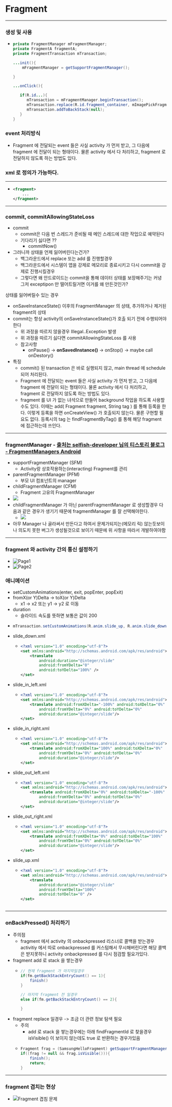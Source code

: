 # Fragment
---
### 생성 및 사용
* ```java
  private FragmentManager mFragmentManager;
  private FragmentA fragmentA;
  private FragmentTransaction mTransaction;
  
  ...init(){
      mFragmentManager = getSupportFragmentManager();
  
  }
  
  ...onClick(){
  
     if(R.id...){
        mTransaction = mFragmentManager.beginTransaction();
        mTransaction.replace(R.id.fragment_container, mImagePickFragment).commitAllowingStateLoss();
        mTransaction.addToBackStack(null);
     }
  }
### event 처리방식
* Fragment 에 전달되는 event 들은 사실 activity 가 먼저 받고, 그 다음에 fragment 에 전달이 되는 형태이다. 물론 activity 에서 다 처리하고, fragment 로 전달하지 않도록 하는 방법도 있다.
### xml 로 정의가 가능하다.
--- 
* ```xml
  <fragment>
      ...
  </fragment>
---
### commit, commitAllowingStateLoss
* commit
  * commit은 다음 번 스레드가 준비될 때 메인 스레드에 대한 작업으로 예약된다
  * 기다리기 싫다면 ??
    * commitNow()
* 그러니까 상태을 언제 잃어버린다는건가?
  * 백그라운드에서 replace 또는 add 를 진행할경우
  * 백그라운드에서 시스템이 앱을 강제로 메모리로 종료시키고 다시 commit을 강제로 진행시킬경우
  * 그렇다면 왜 안드로이드는 commit을 통해 데이터 상태를 보장해주기는 커녕 그저 exceptipon 만 떨어트릴거면 이거를 왜 만든것인가?

상태를 잃어버릴수 있는 경우
  * onSaveInstanceState() 이후의 FragmentManager 의 상태, 추가하거나 제거된 fragment의 상태
* commit는 항상 activity의 onSaveInstanceState()가 호출 되기 전에 수행되어야한다
  * 위 과정을 따르지 않을경우 Illegal..Exception 발생
  * 위 과정을 따르기 싫다면 commitAllowingStateLoss 를 사용
  * 참고사항
    * onPause() -> **onSavedInstance()** -> onStop() -> maybe call onDestory()
* 특징
  * commit() 된 transaction 은 바로 실행되지 않고, main thread 에 schedule 되어 처리된다. 
  * Fragment 에 전달되는 event 들은 사실 activity 가 먼저 받고, 그 다음에 fragment 에 전달이 되는 형태이다. 물론 activity 에서 다 처리하고, fragment 로 전달하지 않도록 하는 방법도 있다.
  * fragment 를 UI 가 없는 녀석으로 만들어 background 작업을 하도록 사용할 수도 있다. 이때는 add( Fragment fragment, String tag ) 를 통해 등록을 한다. 이렇게 등록을 하면 onCreateView() 가 호출되지 않는다. 물론 구현할 필요도 없다. 등록시의 tag 는 findFragmentByTag() 를 통해 해당 fragment 에 접근하는데 쓰인다.

---
### fragmentManager - [출처는 selfish-developer 님의 티스토리 블로그 - FragmentManagers Android](https://selfish-developer.com/entry/FragmentManagers-Android)
* supportFragmentManager (SFM)
  * Activity랑 상호작용하는(interacting) Fragment를 관리
* parentFragmentManager (PFM)
  * 부모 UI 컴포넌트의 manager
* childFragmentManager (CFM)
  * Fragment 고유의 FragmentManager
* ![](https://img1.daumcdn.net/thumb/R1280x0/?scode=mtistory2&fname=https%3A%2F%2Fblog.kakaocdn.net%2Fdn%2FbB23Hk%2FbtqDeUBILbJ%2FctpsLKfK8oqL0Xf3hSAITk%2Fimg.png)
* childFragmentManager 가 아닌 parentFragmentManager 로 생성할경우 다음과 같은 경우가 생기기 때문에 fragmentManager 를 잘 선택해야한다.
  * ![](https://img1.daumcdn.net/thumb/R1280x0/?scode=mtistory2&fname=https%3A%2F%2Fblog.kakaocdn.net%2Fdn%2FbvxWjo%2FbtqDebw9kA9%2F7jpEbOkQuyPxx9LNg041G0%2Fimg.png)
* 아무 Manager 나 골라써서 만든다고 하여서 문제가되지는(메모리 릭) 않는듯보이나 의도치 못한 버그가 생성될것으로 보이기 때문에 위 사항을 따라서 개발하여야함
---
### fragment 와 activity 간의 통신 설정하기
* ![Page1](https://user-images.githubusercontent.com/51182964/167651013-d2cd29e3-6cc5-4fb0-8994-938afd268d80.jpg)
* ![Page2](https://user-images.githubusercontent.com/51182964/167651032-a878ca54-6253-4a92-9456-d0371b789f80.jpg)

### 애니메이션
* setCustomAnimations(enter, exit, popEnter, popExit)
* fromX(or Y)Delta -> toX(or Y)Delta
  * x1 -> x2 또는 y1 -> y2 로 이동
* duration
  * 슬라이드 속도를 뜻하면 보통은 값이 200
* ```java
  mTransaction.setCustomAnimations(R.anim.slide_up, R.anim.slide_down,R.anim.slide_up, R.anim.slide_down);
* slide_down.xml
  * ```xml
    <?xml version="1.0" encoding="utf-8"?>
    <set xmlns:android="http://schemas.android.com/apk/res/android">
        <translate
            android:duration="@integer/slide"
            android:fromYDelta="0"
            android:toYDelta="100%" />
    </set>
* slide_in_left.xml
  * ```xml
    <?xml version="1.0" encoding="utf-8"?>
    <set xmlns:android="http://schemas.android.com/apk/res/android">
        <translate android:fromXDelta="-100%" android:toXDelta="0%"
            android:fromYDelta="0%" android:toYDelta="0%"
            android:duration="@integer/slide"/>
    </set>
* slide_in_right.xml
  * ```xml
    <?xml version="1.0" encoding="utf-8"?>
    <set xmlns:android="http://schemas.android.com/apk/res/android">
        <translate android:fromXDelta="100%" android:toXDelta="0%"
            android:fromYDelta="0%" android:toYDelta="0%"
            android:duration="@integer/slide"/>
    </set>
* slide_out_left.xml
  * ```xml
    <?xml version="1.0" encoding="utf-8"?>
    <set xmlns:android="http://schemas.android.com/apk/res/android">
        <translate android:fromXDelta="0%" android:toXDelta="-100%"
            android:fromYDelta="0%" android:toYDelta="0%"
            android:duration="@integer/slide"/>
    </set>
* slide_out_right.xml
  * ```xml
    <?xml version="1.0" encoding="utf-8"?>
    <set xmlns:android="http://schemas.android.com/apk/res/android">
        <translate android:fromXDelta="0%" android:toXDelta="100%"
            android:fromYDelta="0%" android:toYDelta="0%"
            android:duration="@integer/slide"/>
    </set>
* slide_up.xml
  * ```xml
    <?xml version="1.0" encoding="utf-8"?>
    <set xmlns:android="http://schemas.android.com/apk/res/android">
        <translate
            android:duration="@integer/slide"
            android:fromYDelta="100%"
            android:toYDelta="0" />
    </set>
       
---
### onBackPressed() 처리하기
* 주의점
  * fragment 에서 activity 의 onbackpressed 리스너로 콜백을 받는경우 activitiy 에서 따로 onbackpressed 를 커스텀해서 무시해버린다면 해당 콜백은 받지못하니 activity onbackpressed 를 다시 점검할 필요가있다.
* fragment add 로 stack 을 쌓는경우
  * ```java
    // 현재 fragment 가 마지막일경우
    if(fm.getBackStackEntryCount() == 1){
        finish()
    } 
    
    // 마지막 fragment 전 일경우
    else if(fm.getBackStackEntryCount() == 2){
    
    } 
* fragment replace 일경우 -> 조금 더 관련 정보 탐색 필요
  * 주의
    * add 로 stack 을 쌓는경우에는 아래 findFragmentId 로 찾을경우 isVisible() 이 보이지 않는데도 true 로 반환하는 경우가있음
  * ```java
    Fragment frag = (SamsungHelloFragment) getSupportFragmentManager().findFragmentByTag(SamsungHelloFragment.class.getSimpleName());
    if((frag != null && frag.isVisible())){
        finish();
        return;
    } 
---    
### fragment 겹치는 현상
* ![Fragment 겹침 문제](https://user-images.githubusercontent.com/51182964/168475901-1d0128c4-0c9e-4e22-93e9-30c1992a88b3.jpg)

